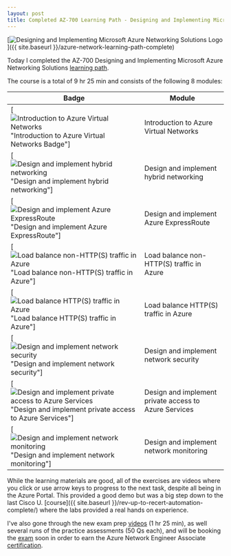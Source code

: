 ```yaml
---
layout: post
title: Completed AZ-700 Learning Path - Designing and Implementing Microsoft Azure Networking Solutions
---
```


[![Designing and Implementing Microsoft Azure Networking Solutions Logo](https://learn.microsoft.com/en-gb/training/achievements/designing-implementing-microsoft-azure-networking-solutions.svg)]({{ site.baseurl }}/azure-network-learning-path-complete)

Today I completed the AZ-700 Designing and Implementing Microsoft Azure Networking Solutions [learning path](https://learn.microsoft.com/en-gb/training/achievements/learn.wwl.designing-implementing-microsoft-azure-networking-solutions-az-700.trophy?username=petergilani).

The course is a total of 9 hr 25 min and consists of the following 8 modules:

| Badge | Module |
| ----- | ------ |
| [![Introduction to Azure Virtual Networks](https://learn.microsoft.com/en-us/training/achievements/introduction-to-azure-virtual-networks.svg) "Introduction to Azure Virtual Networks Badge"]      | Introduction to Azure Virtual Networks       |
| [![Design and implement hybrid networking](https://learn.microsoft.com/en-us/training/achievements/hybrid-networking-implement.svg) "Design and implement hybrid networking"]  | Design and implement hybrid networking        |
| [![Design and implement Azure ExpressRoute](https://learn.microsoft.com/en-us/training/achievements/express-route-design-implement.svg) "Design and implement Azure ExpressRoute"] | Design and implement Azure ExpressRoute |
| [![Load balance non-HTTP(S) traffic in Azure](https://learn.microsoft.com/en-us/training/achievements/load-balancing-non-https-traffic-in-azure.svg) "Load balance non-HTTP(S) traffic in Azure"] | Load balance non-HTTP(S) traffic in Azure |
| [![Load balance HTTP(S) traffic in Azure](https://learn.microsoft.com/en-us/training/achievements/5-load-balancing-https-traffic-in-azure.svg) "Load balance HTTP(S) traffic in Azure"] | Load balance HTTP(S) traffic in Azure |
| [![Design and implement network security](https://learn.microsoft.com/en-us/training/achievements/6-design-and-implement-network-security-and-monitoring.svg) "Design and implement network security"] | Design and implement network security |
| [![Design and implement private access to Azure Services](https://learn.microsoft.com/en-us/training/achievements/design-and-implement-private-access-to-azure-services.svg) "Design and implement private access to Azure Services"] | Design and implement private access to Azure Services |
| [![Design and implement network monitoring](https://learn.microsoft.com/en-us/training/achievements/network-monitoring-design-implement.svg) "Design and implement network monitoring"] | Design and implement network monitoring |

While the learning materials are good, all of the exercises are videos where you click or use arrow keys to progress to the next task, despite all being in the Azure Portal. This provided a good demo but was a big step down to the last Cisco U. [course]({{ site.baseurl }}/rev-up-to-recert-automation-complete/) where the labs provided a real hands on experience.

I've also gone through the new exam prep [videos](https://learn.microsoft.com/en-us/shows/exam-readiness-zone/preparing-for-az-700-design-and-implement-core-networking-infrastructure-1-of-5) (1 hr  25 min), as well several runs of the practice assessments (50 Qs each), and will be booking the [exam](https://learn.microsoft.com/en-gb/certifications/exams/az-700//) soon in order to earn the Azure Network Engineer Associate [certification](https://learn.microsoft.com/en-us/certifications/azure-network-engineer-associate/).